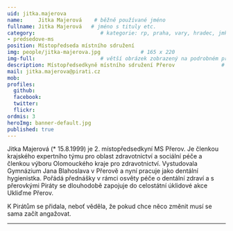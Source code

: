 ```yaml
---
uid: jitka.majerova
name:     Jitka Majerová    # běžně používané jméno
fullname: Jitka Majerová   # jméno s tituly etc.
category:                     # kategorie: rp, praha, vary, hradec, jmk, senat
- predsedove-ms
position: Místopředseda místního sdružení
img: people/jitka-majerova.jpg             # 165 x 220
img-full:                     # větší obrázek zobrazený na podrobném profilu
description: Místopředsedkyně místního sdružení Přerov               # kratký popis, max 160 znaků
mail: jitka.majerova@pirati.cz
mob: 
profiles:
  github:
  facebook: 
  twitter:         
  flickr: 
ordmis: 3
heroImg: banner-default.jpg
published: true
---
```


Jitka Majerová (* 15.8.1999) je 2. místopředsedkyní MS Přerov. Je členkou krajského expertního týmu pro oblast zdravotnictví a sociální péče a členkou výboru Olomouckého kraje pro zdravotnictví. Vystudovala Gymnázium Jana Blahoslava v Přerově a nyní pracuje jako dentální hygienistka. Pořádá přednášky v rámci osvěty péče o dentální zdraví a s přerovkými Piráty se dlouhodobě zapojuje do celostátní úklidové akce Ukliďme Přerov.

K Pirátům se přidala, neboť věděla, že pokud chce něco změnit musí se sama začít angažovat. 

---
